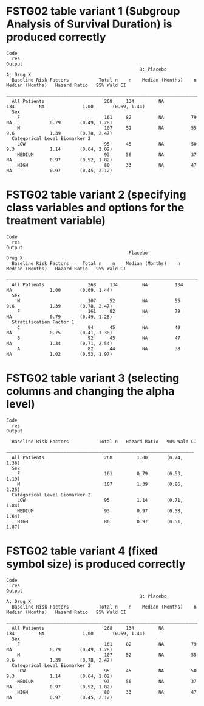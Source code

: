 # FSTG02 table variant 1 (Subgroup Analysis of Survival Duration) is produced correctly

    Code
      res
    Output
                                                     B: Placebo               A: Drug X                                    
      Baseline Risk Factors           Total n    n    Median (Months)    n    Median (Months)   Hazard Ratio   95% Wald CI 
      —————————————————————————————————————————————————————————————————————————————————————————————————————————————————————
      All Patients                      268     134         NA          134         NA              1.00       (0.69, 1.44)
      Sex                                                                                                                  
        F                               161     82          NA          79          NA              0.79       (0.49, 1.28)
        M                               107     52          NA          55          9.6             1.39       (0.78, 2.47)
      Categorical Level Biomarker 2                                                                                        
        LOW                             95      45          NA          50          9.3             1.14       (0.64, 2.02)
        MEDIUM                          93      56          NA          37          NA              0.97       (0.52, 1.82)
        HIGH                            80      33          NA          47          NA              0.97       (0.45, 2.12)

# FSTG02 table variant 2 (specifying class variables and options for the treatment variable)

    Code
      res
    Output
                                                 Placebo                 Drug X                                      
      Baseline Risk Factors     Total n    n    Median (Months)    n    Median (Months)   Hazard Ratio   95% Wald CI 
      ———————————————————————————————————————————————————————————————————————————————————————————————————————————————
      All Patients                268     134         NA          134         NA              1.00       (0.69, 1.44)
      Sex                                                                                                            
        M                         107     52          NA          55          9.6             1.39       (0.78, 2.47)
        F                         161     82          NA          79          NA              0.79       (0.49, 1.28)
      Stratification Factor 1                                                                                        
        C                         94      45          NA          49          NA              0.75       (0.41, 1.38)
        B                         92      45          NA          47          NA              1.34       (0.71, 2.54)
        A                         82      44          NA          38          NA              1.02       (0.53, 1.97)

# FSTG02 table variant 3 (selecting columns and changing the alpha level)

    Code
      res
    Output
                                                                           
      Baseline Risk Factors           Total n   Hazard Ratio   90% Wald CI 
      —————————————————————————————————————————————————————————————————————
      All Patients                      268         1.00       (0.74, 1.36)
      Sex                                                                  
        F                               161         0.79       (0.53, 1.19)
        M                               107         1.39       (0.86, 2.25)
      Categorical Level Biomarker 2                                        
        LOW                             95          1.14       (0.71, 1.84)
        MEDIUM                          93          0.97       (0.58, 1.64)
        HIGH                            80          0.97       (0.51, 1.87)

# FSTG02 table variant 4 (fixed symbol size) is produced correctly

    Code
      res
    Output
                                                     B: Placebo               A: Drug X                                    
      Baseline Risk Factors           Total n    n    Median (Months)    n    Median (Months)   Hazard Ratio   95% Wald CI 
      —————————————————————————————————————————————————————————————————————————————————————————————————————————————————————
      All Patients                      268     134         NA          134         NA              1.00       (0.69, 1.44)
      Sex                                                                                                                  
        F                               161     82          NA          79          NA              0.79       (0.49, 1.28)
        M                               107     52          NA          55          9.6             1.39       (0.78, 2.47)
      Categorical Level Biomarker 2                                                                                        
        LOW                             95      45          NA          50          9.3             1.14       (0.64, 2.02)
        MEDIUM                          93      56          NA          37          NA              0.97       (0.52, 1.82)
        HIGH                            80      33          NA          47          NA              0.97       (0.45, 2.12)

